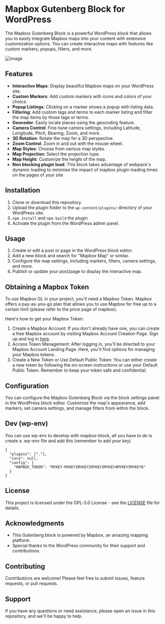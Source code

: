 # Mapbox Gutenberg Block for WordPress

The Mapbox Gutenberg Block is a powerful WordPress block that allows you to easily integrate Mapbox maps into your content with extensive customization options. You can create interactive maps with features like custom markers, popups, filters, and more.

![image](https://github.com/VSG-EMEA/vsge-mapbox-block/assets/8550908/c315dbf8-81cf-4c48-98de-898bde9ee6ca)

## Features

- **Interactive Maps**: Display beautiful Mapbox maps on your WordPress site.
- **Custom Markers**: Add custom markers with icons and colors of your choice.
- **Popup Listings**: Clicking on a marker shows a popup with listing data.
- **Filtering**: Add custom tags and terms to each marker listing and filter the map items by those tags or terms.
- **Geocoder**: Easily locate places using the geocoding feature.
- **Camera Control**: Fine-tune camera settings, including Latitude, Longitude, Pitch, Bearing, Zoom, and more.
- **3D Rotation**: Rotate the map for a 3D perspective.
- **Zoom Control**: Zoom in and out with the mouse wheel.
- **Map Styles**: Choose from various map styles.
- **Map Projection**: Select the projection type.
- **Map Height**: Customize the height of the map.
- **Non blocking plugin load**: This block takes advantage of webpack's dynamic loading to minimise the impact of mapbox plugin loading times on the pages of your site

## Installation

1. Clone or download this repository.
2. Upload the plugin folder to the `wp-content/plugins/` directory of your WordPress site.
3. `npm install` and `npm build` the plugin
4. Activate the plugin from the WordPress admin panel.

## Usage

1. Create or edit a post or page in the WordPress block editor.
2. Add a new block and search for "Mapbox Map" or similar.
3. Configure the map settings, including markers, filters, camera settings, and more.
4. Publish or update your post/page to display the interactive map.

## Obtaining a Mapbox Token

To use Mapbox GL in your project, you'll need a Mapbox Token. Mapbox offers a pay-as-you-go plan that allows you to use Mapbox for free up to a certain limit (please refer to the price page of mapbox).

Here's how to get your Mapbox Token:

1. Create a Mapbox Account: If you don't already have one, you can create a free Mapbox account by visiting Mapbox Account Creation Page. Sign up and log in [here](https://account.mapbox.com/auth/signup/).
2. Access Token Management: After logging in, you'll be directed to your Mapbox Account Landing Page. Here, you'll find options for managing your Mapbox tokens.
3. Create a New Token or Use Default Public Token: You can either create a new token by following the on-screen instructions or use your Default Public Token. Remember to keep your token safe and confidential.

## Configuration

You can configure the Mapbox Gutenberg Block via the block settings panel in the WordPress block editor. Customize the map's appearance, add markers, set camera settings, and manage filters from within the block.

## Dev (wp-env)

You can use wp-env to develop with mapbox-block, all you have to do is create a .wp-env file and add this (remember to add your key)
```
{
  "plugins": ["."],
  "core": null,
  "config": {
    "MAPBOX_TOKEN": "MYKEY-MYKEY1MYKEY2MYKEY3MYKEY4MYKEY5MYKEY6"
  }
}
```

## License

This project is licensed under the GPL-3.0 License - see the [LICENSE](LICENSE) file for details.

## Acknowledgments

- This Gutenberg block is powered by Mapbox, an amazing mapping platform.
- Special thanks to the WordPress community for their support and contributions.

## Contributing

Contributions are welcome! Please feel free to submit issues, feature requests, or pull requests.

## Support

If you have any questions or need assistance, please open an issue in this repository, and we'll be happy to help.



